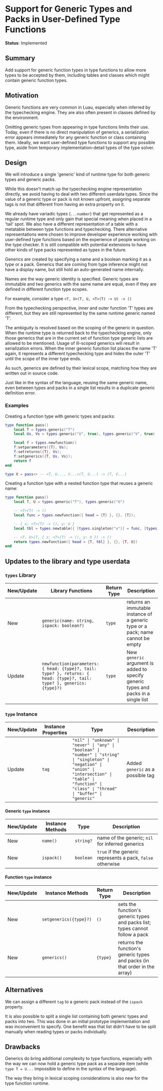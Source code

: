 # Support for Generic Types and Packs in User-Defined Type Functions

**Status**: Implemented

## Summary

Add support for generic function types in type functions to allow more types to be accepted by them, including tables and classes which might contain generic function types.

## Motivation

Generic functions are very common in Luau, especially when inferred by the typechecking engine. They are also often present in classes defined by the environment.

Omitting generic types from appearing in type functions limits their use.
Today, even if there is no direct manipulation of generics, a serialization error appears immediately for any generic function or class containing them.
Ideally, we want user-defined type functions to support any possible type, aside from temporary implementation-detail types of the type solver.

## Design

We will introduce a single 'generic' kind of runtime type for both generic types and generic packs.

While this doesn't match up the typechecking engine representation directly, we avoid having to deal with two different userdata types.
Since the value of a generic type or pack is not known upfront, assigning separate tags is not that different from having an extra property on it.

We already have variadic types (`...number`) that get represented as a regular runtime type and only gain that special meaning when placed in a 'tail' spot.
We also have a different representation of a table with a metatable between type functions and typechecking.
There alternative representations were chosen to improve developer experience working with user-defined type functions based on the experience of people working on the type checker.
It is still compatible with potential extensions to have other kinds of type packs represented as types in the future.

Generics are created by specifying a name and a boolean marking it as a type or a pack.
Generics that are coming from type inference might not have a display name, but still hold an auto-generated name internally.

Names are the way generic identity is specified.
Generic types are immutable and two generics with the same name are equal, even if they are defined in different function type scopes.

For example, consider a type `<T, U>(T, U, <T>(T) -> U) -> ()`

From the typechecking perspective, inner and outer function 'T' types are different, but they are still represented by the same runtime generic named 'T'.

The ambiguity is resolved based on the scoping of the generic in question.
When the runtime type is returned back to the typechecking engine, only those generics that are in the current set of function type generic lists are allowed to be mentioned. Usage of ill-scoped generics will result in serialization errors.
When the inner generic function list places the name 'T' again, it represents a different typechecking type and hides the outer 'T' until the scope of the inner type ends.

As such, generics are defined by their lexical scope, matching how they are written out in source code.

Just like in the syntax of the language, reusing the same generic name, even between types and packs in a single list results in a duplicate generic definition error.

### Examples

Creating a function type with generic types and packs:

```lua
type function pass()
    local T = types.generic("T")
    local Us, Vs = types.generic("U", true), types.generic("V", true)

    local f = types.newfunction()
    f:setparameters({T}, Us);
    f:setreturns({T}, Vs);
    f:setgenerics({T, Us, Vs});
    return f
end

type X = pass<> -- <T, U..., V...>(T, U...) -> (T, V...)
```

Creating a function type with a nested function type that reuses a generic name:

```lua
type function pass()
    local T, U = types.generic("T"), types.generic("U")

    -- <T>(T) -> ()
    local func = types.newfunction({ head = {T} }, {}, {T});

    -- { x: <T>(T) -> (), y: U }
    local tbl = types.newtable({ [types.singleton("x")] = func, [types.singleton("y")] = U })

    -- <T, U>(T, { x: <T>(T) -> (), y: U }) -> ()
    return types.newfunction({ head = {T, tbl} }, {}, {T, U})
end
```

## Updates to the library and type userdata

### `types` Library

| New/Update | Library Functions | Return Type | Description |
| ------------- | ------------- | ------------- | ------------- |
| New |  `generic(name: string, ispack: boolean?)` | `type` | returns an immutable instance of a generic type or a pack; name cannot be empty |
| Update | `newfunction(parameters: { head: {type}?, tail: type? }, returns: { head: {type}?, tail: type? }, generics: {type}?)` | `type` | New `generic` argument is added to specify generic types and packs in a single list |

### `type` Instance

| New/Update | Instance Properties | Type | Description |
| ------------- | ------------- | ------------- | ------------- |
| Update | `tag` | `"nil" \| "unknown" \| "never" \| "any" \| "boolean" \| "number" \| "string" \| "singleton" \| "negation" \| "union" \| "intersection" \| "table" \| "function" \| "class" \| "thread" \| "buffer" \| "generic"` | Added `generic` as a possible tag |

#### Generic `type` instance

| New/Update | Instance Methods | Type | Description |
| ------------- | ------------- | ------------- | ------------- |
| New | `name()` | `string?` | name of the generic; `nil` for inferred generics |
| New | `ispack()` | `boolean` | `true` if the generic represents a pack, `false` otherwise |

#### Function `type` instance

| New/Update | Instance Methods | Return Type | Description |
| ------------- | ------------- | ------------- | ------------- |
| New | `setgenerics({type}?)` | `()` | sets the function's generic types and packs list; types cannot follow a pack |
| New | `generics()` | `{type}` | returns the function's generic types and packs (in that order in the array) |

## Alternatives

We can assign a different `tag` to a generic pack instead of the `ispack` property.

It is also possible to split a single list containing both generic types and packs into two.
This was done in an initial prototype implementation and was inconvenient to specify.
One benefit was that list didn't have to be split manually when reading types or packs individually.

## Drawbacks

Generics do bring additional complexity to type functions, especially with the way we can now hold a generic type pack as a separate item (while `type T = U...` impossible to define in the syntax of the language).

The way they bring in lexical scoping considerations is also new for the type function runtime.
